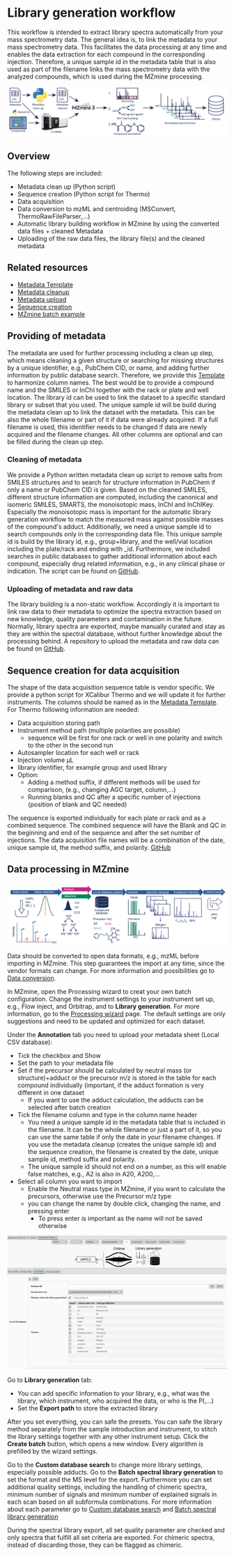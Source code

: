 # Library generation workflow

This workflow is intended to extract library spectra automatically from your mass spectrometry data.
The general idea is, to link the metadata to your mass spectrometry data. This facilitates the data
processing at any time and enables the data extraction for each compound in the corresponding injection.
Therefore, a unique sample id in the metadata table that is also used as part of the filename links the mass
spectrometry data with the analyzed compounds, which is used during the MZmine processing.

![white_library_building_workflow_paper.png](white_library_building_workflow_paper.png)

## Overview

The following steps are included:

- Metadata clean up (Python script)
- Sequence creation (Python script for Thermo)
- Data acquisition
- Data conversion to mzML and centroiding (MSConvert, ThermoRawFileParser,...)
- Automatic library building workflow in MZmine by using the converted data files + cleaned Metadata
- Uploading of the raw data files, the library file(s) and the cleaned metadata

## Related resources

- [Metadata Template](https://docs.google.com/spreadsheets/d/1v6_IlGS3VgycGc-mSSdNeocY-CFXpONVZbuh3XNLX2E/edit?usp=sharing)
- [Metadata cleanup]()
- [Metadata upload]()
- [Sequence creation]()
- [MZmine batch example]()

## Providing of metadata

The metadata are used for further processing including a clean up step, which means cleaning a given
structure or searching for missing structures by a unique identifier, e.g., PubChem CID, or name, and adding further
information by public database search.
Therefore, we provide this
[Template](https://docs.google.com/spreadsheets/d/1v6_IlGS3VgycGc-mSSdNeocY-CFXpONVZbuh3XNLX2E/edit?usp=sharing)
to harmonize column names. The best would be to provide a compound name and the SMILES or InChI together with
the rack or plate and well location. The library id can be used to link the dataset to a specific
standard library or subset that you used. The unique sample id will be build during the metadata clean up
to link the dataset with the metadata. This can be also the whole filename or part of it if data were already acquired.
If a full filename is used, this identifier needs to be changed if data are newly acquired and the filename changes.
All other columns are optional and can be filled during the clean up step.

### Cleaning of metadata

We provide a Python written metadata clean up script to remove salts from SMILES structures and to
search for structure information in PubChem if only a name or PubChem CID is given. Based on the cleaned
SMILES, different structure information are computed, including the canonical and isomeric SMILES, SMARTS,
the monoisotopic mass, InChI and InChIKey. Especially the monoisotopic mass is important for the automatic
library generation workflow to match the measured mass against possible masses of the compound's adduct.
Additionally, we need a unique sample id to search compounds only in the corresponding data file. This
unique sample id is build by the library id, e.g., group+library, and the well/vial location including
the plate/rack and ending with \_id. Furthermore, we included searches in public databases to gather
additional information about each compound, especially drug related information, e.g., in any
clinical phase or indication. The script can be found on
[GitHub]().

### Uploading of metadata and raw data

The library building is a non-static workflow. Accordingly it is important to link raw data
to their metadata to optimize the spectra extraction based on new knowledge, quality parameters and
contamination in the future. Normally, library spectra are exported, maybe manually curated and stay
as they are within the spectral database, without further knowledge about the processing behind. A
repository to upload the metadata and raw data can be found on
[GitHub](https://github.com/orgs/merlin-ms/repositories).

## Sequence creation for data acquisition

The shape of the data acquisition sequence table is vendor specific. We provide a python script for
XCalibur Thermo and we will update it for further instruments. The columns should be named as in the
[Metadata Template](https://docs.google.com/spreadsheets/d/1v6_IlGS3VgycGc-mSSdNeocY-CFXpONVZbuh3XNLX2E/edit?usp=sharing).
For Thermo following information are needed:

- Data acquisition storing path
- Instrument method path (multiple polarities are possible)
  - sequence will be first for one rack or well in one polarity and switch to the other in the second run
- Autosampler location for each well or rack
- Injection volume µL
- library identifier, for example group and used library
- Option:
  - Adding a method suffix, if different methods will be used for comparison, (e.g., changing AGC
    target, column,...)
  - Running blanks and QC after a specific number of injections (position of blank and QC needed)

The sequence is exported individually for each plate or rack and as a combined sequence. The combined
sequence will have the Blank and QC in the beginning and end of the sequence and after the set number of injections.
The data acquisition file names will be a combination of the date, unique sample id, the method
suffix, and polarity.
[GitHub]()

## Data processing in MZmine

![white_general_library_building_flow_compact.png](white_general_library_building_flow_compact.png)

Data should be converted to open data formats, e.g., mzML before importing in MZmine. This step guarantees
the import at any time, since the vendor formats can change. For more information and possibilities go to
[Data conversion](../../getting_started/data_conversion.md).

In MZmine, open the Processing wizard to creat your own batch configuration. Change the instrument
settings to your instrument set up, e.g., Flow inject, and Orbitrap, and to **Library generation**.
For more information, go to the [Processing wizard](../../wizard.md) page. The default settings are
only suggestions and need to be updated and optimized for each dataset.

Under the **Annotation** tab you need to upload your metadata sheet (Local CSV database):

- Tick the checkbox and Show
- Set the path to your metadata file
- Set if the precursor should be calculated by neutral mass (or structure)+adduct or the precursor
  m/z is stored in the table for each compound individually (important, if the adduct formation is very
  different in one dataset
  - If you want to use the adduct calculation, the adducts can be selected after batch creation
- Tick the filename column and type in the column name header
  - You need a unique sample id in the metadata table that is included in the filename. It can be
    the whole filename or just a part of it, so you can use the same table if only the date in your
    filename changes. If you use the metadata cleanup (creates the unique sample id) and the sequence
    creation, the filename is created by the date, unique sample id, method suffix and polarity.
  - The unique sample id should not end on a number, as this will enable false matches, e.g., A2 is
    also in A20, A200,...
- Select all column you want to import
  - Enable the Neutral mass type in MZmine, if you want to calculate the precursors, otherwise use the
    Precursor m/z type
  - you can change the name by double click, changing the name,
    and pressing enter
    - To press enter is important as the name will not be saved otherwise

![processing_wizard_library_annotation.png](processing_wizard_library_annotation.png)

Go to **Library generation** tab:

- You can add specific information to your library, e.g., what was the library, which instrument, who
  acquired the data, or who is the PI,...)
- Set the **Export path** to store the extracted library

After you set everything, you can safe the presets. You can safe the library method separately from
the sample introduction and instrument, to stitch the library settings together with any other instrument
setup. Click the **Create batch** button, which opens a new window. Every algorithm is prefilled by
the wizard settings.

Go to the **Custom database search** to change more library settings, especially possible adducts.
Go to the **Batch spectral library generation** to set the format and the MS level for the export.
Furthermore you can set additional quality settings, including the handling of chimeric spectra,
minimum number of signals and minimum number of explained signals in each scan
based on all subformula combinations.
For more information about each parameter go to
[Custom database search](../../module_docs/id_prec_local_cmpd_db/local-cmpd-db-search.md)
and [Batch spectral library generation](../../module_docs/io_spectral_library_export/spectral_library_generation.md)

During the spectral library export, all set quality parameter are checked and only spectra that fulfill
all set criteria are exported. For chimeric spectra, instead of discarding those, they can be flagged
as chimeric.
